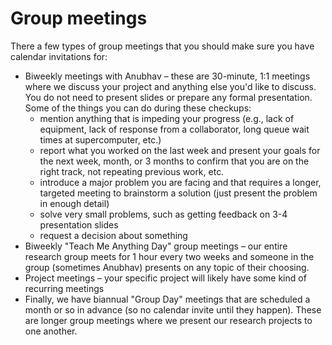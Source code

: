 # Group meetings

There a few types of group meetings that you should make sure you have calendar invitations for:

* Biweekly meetings with Anubhav – these are 30-minute, 1:1 meetings where we discuss your project and anything else you'd like to discuss. You do not need to present slides or prepare any formal presentation. Some of the things you can do during these checkups:
  * mention anything that is impeding your progress (e.g., lack of equipment, lack of response from a collaborator, long queue wait times at supercomputer, etc.)
  * report what you worked on the last week and present your goals for the next week, month, or 3 months to confirm that you are on the right track, not repeating previous work, etc.
  * introduce a major problem you are facing and that requires a longer, targeted meeting to brainstorm a solution (just present the problem in enough detail)
  * solve very small problems, such as getting feedback on 3-4 presentation slides
  * request a decision about something
* Biweekly "Teach Me Anything Day" group meetings – our entire research group meets for 1 hour every two weeks and someone in the group (sometimes Anubhav) presents on any topic of their choosing.
* Project meetings – your specific project will likely have some kind of recurring meetings
* Finally, we have biannual "Group Day" meetings that are scheduled a month or so in advance (so no calendar invite until they happen). These are longer group meetings where we present our research projects to one another.
